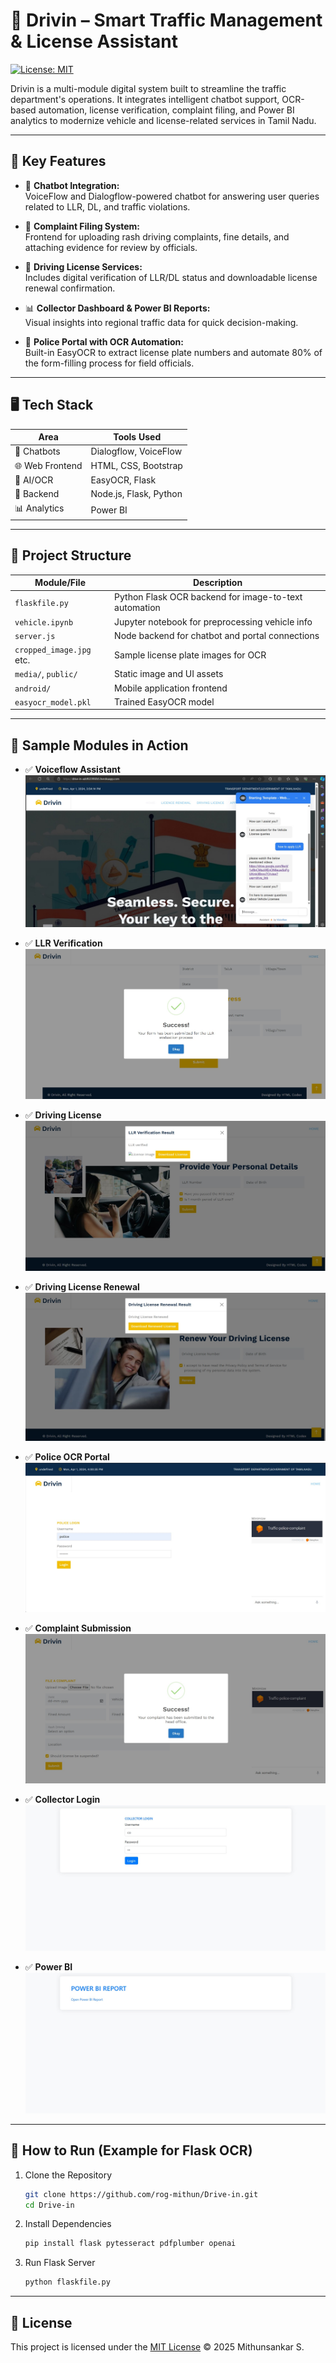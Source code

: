 # 🚗 Drivin – Smart Traffic Management & License Assistant

[![License: MIT](https://img.shields.io/badge/License-MIT-yellow.svg)](LICENSE)

Drivin is a multi-module digital system built to streamline the traffic department's operations. It integrates intelligent chatbot support, OCR-based automation, license verification, complaint filing, and Power BI analytics to modernize vehicle and license-related services in Tamil Nadu.

---

## 📌 Key Features

- 🧠 **Chatbot Integration:**  
  VoiceFlow and Dialogflow-powered chatbot for answering user queries related to LLR, DL, and traffic violations.

- 📄 **Complaint Filing System:**  
  Frontend for uploading rash driving complaints, fine details, and attaching evidence for review by officials.

- 🧾 **Driving License Services:**  
  Includes digital verification of LLR/DL status and downloadable license renewal confirmation.

- 📊 **Collector Dashboard & Power BI Reports:**  
  Visual insights into regional traffic data for quick decision-making.

- 👮 **Police Portal with OCR Automation:**  
  Built-in EasyOCR to extract license plate numbers and automate 80% of the form-filling process for field officials.

---

## 🖥 Tech Stack

| Area             | Tools Used                                        |
|------------------|---------------------------------------------------|
| 💬 Chatbots      | Dialogflow, VoiceFlow                             |
| 🌐 Web Frontend  | HTML, CSS, Bootstrap                              |
| 🧠 AI/OCR        | EasyOCR, Flask                                     |
| 🧾 Backend       | Node.js, Flask, Python                            |
| 📊 Analytics     | Power BI                                          |

---

## 📁 Project Structure

| Module/File                | Description                                           |
|----------------------------|-------------------------------------------------------|
| `flaskfile.py`             | Python Flask OCR backend for image-to-text automation|
| `vehicle.ipynb`            | Jupyter notebook for preprocessing vehicle info       |
| `server.js`                | Node backend for chatbot and portal connections       |
| `cropped_image.jpg` etc.   | Sample license plate images for OCR                  |
| `media/`, `public/`        | Static image and UI assets                           |
| `android/`                 | Mobile application frontend                          |
| `easyocr_model.pkl`        | Trained EasyOCR model                                |

---

## 🧪 Sample Modules in Action

- ✅ **Voiceflow Assistant**
  ![Voiceflow](media/voiceflowchatbot.jpg)

- ✅ **LLR Verification**
  ![LLR](media/LLR.jpg)

- ✅ **Driving License**
  ![Renewal](media/License.jpg)

- ✅ **Driving License Renewal**
  ![Renewal](media/Renewal.jpg)

- ✅ **Police OCR Portal**
  ![Police](media/policelogin.jpg)

- ✅ **Complaint Submission**
  ![Complaint](media/complaint.jpg)

- ✅ **Collector Login**
  ![Collector Login](media/collectorlogin.jpg)

- ✅ **Power BI**
  ![Power BI](media/PowerBireport.jpg)

---

## 🚀 How to Run (Example for Flask OCR)

1. Clone the Repository  
   ```bash
   git clone https://github.com/rog-mithun/Drive-in.git
   cd Drive-in

2. Install Dependencies
   ```bash
   pip install flask pytesseract pdfplumber openai

3. Run Flask Server
   ```bash
   python flaskfile.py

---

## 📖 License

This project is licensed under the [MIT License](LICENSE) © 2025 Mithunsankar S.
